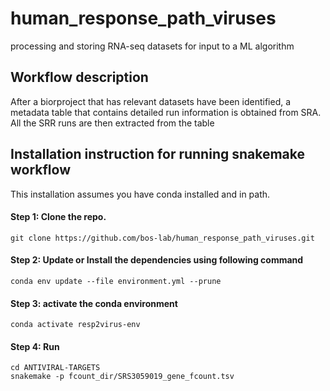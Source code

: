 # human_response_path_viruses
processing and storing RNA-seq datasets for input to a ML algorithm

## Workflow description
After a biorproject that has relevant datasets have been identified, a metadata table that contains detailed run information is obtained from SRA. All the SRR runs are then extracted from the table


## Installation instruction for running snakemake workflow
This installation assumes you have conda installed and in path.
#### Step 1: Clone the repo.

```
git clone https://github.com/bos-lab/human_response_path_viruses.git
```

#### Step 2: Update or Install the dependencies using following command
```
conda env update --file environment.yml --prune
```

#### Step 3: activate the conda environment

```
conda activate resp2virus-env
```

#### Step 4: Run
```
cd ANTIVIRAL-TARGETS
snakemake -p fcount_dir/SRS3059019_gene_fcount.tsv
```
